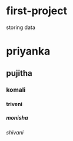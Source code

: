 # first-project
storing data

# priyanka
## pujitha
### komali
#### triveni
##### monisha
###### shivani

